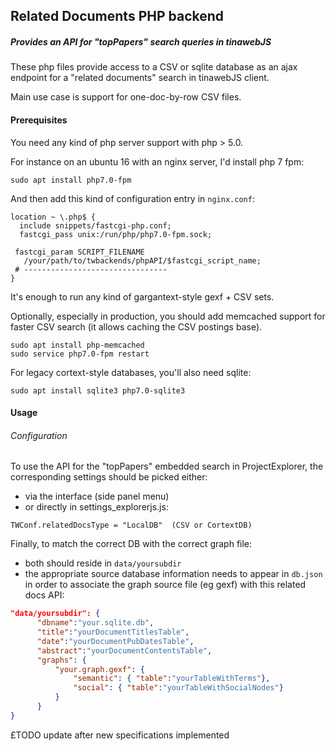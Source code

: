 
## Related Documents PHP backend

##### Provides an API for "topPapers" search queries in tinawebJS

These php files provide access to a CSV or sqlite database as an ajax endpoint for a "related documents" search in tinawebJS client.

Main use case is support for one-doc-by-row CSV files.


#### Prerequisites

You need any kind of php server support with php > 5.0.

For instance on an ubuntu 16 with an nginx server, I'd install php 7 fpm:
```
sudo apt install php7.0-fpm
```

And then add this kind of configuration entry in `nginx.conf`:
```
location ~ \.php$ {
  include snippets/fastcgi-php.conf;
  fastcgi_pass unix:/run/php/php7.0-fpm.sock;

 fastcgi_param SCRIPT_FILENAME
   /your/path/to/twbackends/phpAPI/$fastcgi_script_name;
 # --------------------------------
}
```

It's enough to run any kind of gargantext-style gexf + CSV sets.

Optionally, especially in production, you should add memcached support for faster CSV search (it allows caching the CSV postings base).

```
sudo apt install php-memcached
sudo service php7.0-fpm restart
```

For legacy cortext-style databases, you'll also need sqlite:
```
sudo apt install sqlite3 php7.0-sqlite3
```


#### Usage

###### Configuration

To use the API for the "topPapers" embedded search in ProjectExplorer, the corresponding settings should be picked either:
  - via the interface (side panel menu)
  - or directly in settings_explorerjs.js:
```
TWConf.relatedDocsType = "LocalDB"  (CSV or CortextDB)
```

Finally, to match the correct DB with the correct graph file:
  - both should reside in `data/yoursubdir`
  - the appropriate source database information needs to appear in `db.json` in order to associate the graph source file (eg gexf) with this related docs API:
```json
"data/yoursubdir": {
      "dbname":"your.sqlite.db",
      "title":"yourDocumentTitlesTable",
      "date":"yourDocumentPubDatesTable",
      "abstract":"yourDocumentContentsTable",
      "graphs": {
          "your.graph.gexf": {
              "semantic": { "table":"yourTableWithTerms"},
              "social": { "table":"yourTableWithSocialNodes"}
          }
      }
}
```
£TODO update after new specifications implemented

